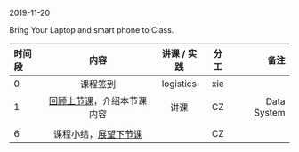 2019-11-20

Bring Your Laptop and smart phone  to Class. 

|时间段     |  内容    | 讲课 / 实践     |  分工  |  备注       |
| :---      |   :----:    |   :----:    |    :----:    | ---: |
|   0       |  课程签到     |  logistics   |     xie     |        |
|   1       |  [回顾上节课](../WW10/WW10-Plan.md)，介绍本节课内容     |  讲课    |     CZ     |   Data System      |
|      |        |           |            |
|   6       |  课程小结，[展望下节课](../WW12/WW12-Plan.md)       |     |  CZ |   |
